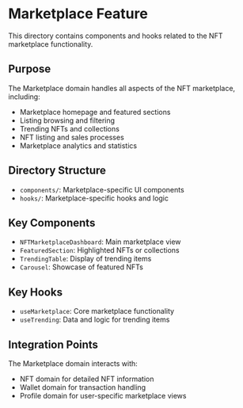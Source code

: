 # Marketplace Feature

This directory contains components and hooks related to the NFT marketplace functionality.

## Purpose

The Marketplace domain handles all aspects of the NFT marketplace, including:

- Marketplace homepage and featured sections
- Listing browsing and filtering
- Trending NFTs and collections
- NFT listing and sales processes
- Marketplace analytics and statistics

## Directory Structure

- `components/`: Marketplace-specific UI components
- `hooks/`: Marketplace-specific hooks and logic

## Key Components

- `NFTMarketplaceDashboard`: Main marketplace view
- `FeaturedSection`: Highlighted NFTs or collections
- `TrendingTable`: Display of trending items
- `Carousel`: Showcase of featured NFTs

## Key Hooks

- `useMarketplace`: Core marketplace functionality
- `useTrending`: Data and logic for trending items

## Integration Points

The Marketplace domain interacts with:

- NFT domain for detailed NFT information
- Wallet domain for transaction handling
- Profile domain for user-specific marketplace views 